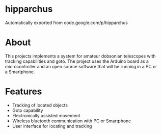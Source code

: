 # hipparchus
Automatically exported from code.google.com/p/hipparchus

# About #
This projects implements a system for amateur dobsonian telescopes with tracking capabilities and goto. The project uses the Arduino board as a microcontroller and an open source software that will be running in a PC or a Smartphone.

# Features #
  * Tracking of located objects
  * Goto capability
  * Electronically assisted movement
  * Wireless bluetooth communication with PC or Smartphone
  * User interface for locating and tracking
